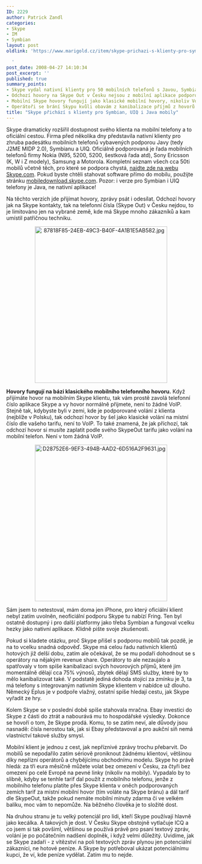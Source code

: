 ```yaml
---
ID: 2229
author: Patrick Zandl
categories:
- Skype
- IM
- Symbian
layout: post
oldlink: 'https://www.marigold.cz/item/skype-prichazi-s-klienty-pro-symbian-uiq-i-java-mobily

  '
post_date: 2008-04-27 14:10:34
post_excerpt: ''
published: true
summary_points:
- Skype vydal nativní klienty pro 50 mobilních telefonů s Javou, Symbianem a UIQ.
- Odchozí hovory na Skype Out v Česku nejsou z mobilní aplikace podporovány.
- Mobilní Skype hovory fungují jako klasické mobilní hovory, nikoliv VoIP.
- Operátoři se brání Skypu kvůli obavám z kanibalizace příjmů z hovorů a SMS.
title: "Skype přichází s klienty pro Symbian, UIQ i Java mobily"
---
```


Skype dramaticky rozšířil dostupnost svého klienta na mobilní telefony a to oficiální cestou. Firma před několika dny představila nativní klienty pro zhruba padesátku mobilních telefonů vybavených podporou Javy (tedy J2ME MIDP 2.0), Symbianu a UIQ. Oficiálně podporovaná je řada mobilních telefonů firmy Nokia (N95, 5200, 5200, šestková řada atd), Sony Ericsson (K, W i Z modely), Samsung a Motorola. Kompletní seznam všech cca 50ti mobilů včetně těch, pro které se podpora chystá, <a href="http://www.skype.com/intl/en/download/skype/mobile/choose">najdte zde na webu Skype.com</a>. Pokud byste chtěli stahovat software přímo do mobilu, použijte stránku <a href="http://mobiledownload.skype.com/">mobiledownload.skype.com</a>. Pozor: i verze pro Symbian i UIQ telefony je Java, ne nativní aplikace!

Na těchto verzích jde přijímat hovory, zprávy psát i odesílat. Odchozí hovory jak na Skype kontakty, tak na telefonní čísla (Skype Out) v Česku nejdou, to je limitováno jen na vybrané země, kde má Skype mnoho zákazníků a kam umístil patřičnou techniku. 

<div style="text-align:center;"><img src="http://www.marigold.cz/wp-content/uploads//87818F85-24EB-49C3-B40F-4A1B1E5AB582.jpg" alt="87818F85-24EB-49C3-B40F-4A1B1E5AB582.jpg" border="0" width="352" height="416" /></div>

<strong>Hovory fungují na bázi klasického mobilního telefonního hovoru.</strong> Když přijímáte hovor na mobilním Skype klientu, tak vám prostě zavolá telefonní číslo aplikace Skype a vy hovor normálně přijmete, není to žádné VoIP. Stejně tak, kdybyste byli v zemi, kde je podporované volání z klienta (nejblíže v Polsku), tak odchozí hovor by šel jako klasické volání na místní číslo dle vašeho tarifu, není to VoIP. To také znamená, že jak příchozí, tak odchozí hovor si musíte zaplatit podle svého SkypeOut tarifu jako volání na mobilní telefon. Není v tom žádná VoIP.

<div style="text-align:center;"><img src="http://www.marigold.cz/wp-content/uploads//D28752E6-9EF3-494B-AAD2-6D516A2F9631.jpg" alt="D28752E6-9EF3-494B-AAD2-6D516A2F9631.jpg" border="0" width="352" height="416" /></div>

Sám jsem to netestoval, mám doma jen iPhone, pro který oficiální klient nebyl zatím uvolněn, neoficiální podporu Skype tu nabízí Fring. Ten byl ostatně dostupný i pro další platformy jako třeba Symbian a fungoval vcelku hezky jako nativní aplikace. Klidně pište svoje zkušenosti. 

Pokud si kladete otázku, proč Skype přišel s podporou mobilů tak pozdě, je na to vcelku snadná odpověď. Skype má celou řadu nativních klientů hotových již delší dobu, zatím ale očekával, že se mu podaří dohodnout se s operátory na nějakým revenue share. Operátory to ale nezaujalo a spatřovaly v tom spíše kanibalizaci svých hovorových příjmů, které jim momentálně dělají cca 75% výnosů, zbytek dělají SMS služby, které by to mělo kanibalizovat také. V podstatě jediná dohoda stojící za zmínku je 3, ta má telefony s integrovaným nativním Skype klientem v nabídce už dlouho. Německý Eplus je v podpoře vlažný, ostatní spíše hledají cestu, jak Skype vyřadit ze hry. 

Kolem Skype se v poslední době spíše stahovala mračna. Ebay investici do Skype z části do ztrát a nabourává mu to hospodářské výsledky. Dokonce se hovoří o tom, že Skype prodá. Komu, to se zatím neví, ale důvody jsou nasnadě: čísla nerostou tak, jak si Ebay představoval a pro aukční síň nemá vlastnictví takové služby smysl. 

Mobilní klient je jednou z cest, jak nepříznivé zprávy trochu přebarvit. Do mobilů se nepodařilo zatím sériově proniknout žádnému klientovi, většinou díky nepřízni operátorů a chybějícímu obchodnímu modelu. Skype ho právě hledá: za tři eura měsíčně můžete volat bez omezení v Česku, za čtyři bez omezení po celé Evropě na pevné linky (nikoliv na mobily). Vypadalo by to slibně, kdyby se tenhle tarif dal použít z mobilního telefonu, jenže z mobilního  telefonu platíte přes Skype klienta v oněch podporovaných zemích tarif za místní mobilní hovor (tím voláte na Skype bránu) a dál tarif dle SkypeOut, takže pokud nemáte mobilní minuty zdarma či ve velkém balíku, moc vám to nepomůže. Na běžného člověka je to složité dost. 

Na druhou stranu je tu velký potenciál pro lidi, kteří Skype používají hlavně jako kecálka. A takových je dost. V Česku Skype obstojně vytlačuje ICQ a co jsem si tak povšiml, většinou se používá právě pro psaní textový zpráv, volání je po počátečním nadšení doplněk, i když velmi důležitý. Uvidíme, jak se Skype zadaří - z vítězství na poli textových zpráv plynou jen potenciální zákazníci, ne hotové peníze. A   Skype by potřeboval ukázat potenciálnímu kupci, že ví, kde peníze vydělat. Zatím mu to nejde.